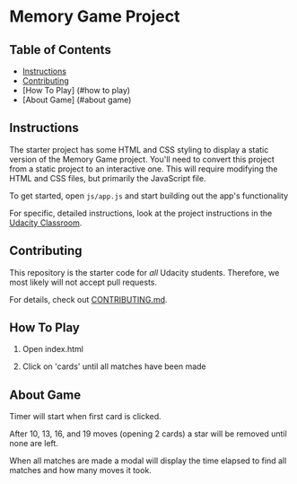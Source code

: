 # Memory Game Project

## Table of Contents

* [Instructions](#instructions)
* [Contributing](#contributing)
* [How To Play] (#how to play)
* [About Game] (#about game)


## Instructions

The starter project has some HTML and CSS styling to display a static version of the Memory Game project. You'll need to convert this project from a static project to an interactive one. This will require modifying the HTML and CSS files, but primarily the JavaScript file.

To get started, open `js/app.js` and start building out the app's functionality

For specific, detailed instructions, look at the project instructions in the [Udacity Classroom](https://classroom.udacity.com/me).

## Contributing

This repository is the starter code for _all_ Udacity students. Therefore, we most likely will not accept pull requests.

For details, check out [CONTRIBUTING.md](CONTRIBUTING.md).

## How To Play

1. Open index.html

2. Click on 'cards' until all matches have been made

## About Game

Timer will start when first card is clicked.

After 10, 13, 16, and 19 moves (opening 2 cards) a star will be removed until none are left.

When all matches are made a modal will display the time elapsed to find all matches and how many moves it took.